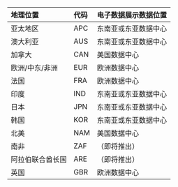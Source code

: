 
|**地理位置**             |**代码**|**电子数据展示数据位置**      |
|:----------------------------|:-------|:---------------------------------|
|亚太地区                 |APC     |东南亚或东亚数据中心|
|澳大利亚                    |AUS     |东南亚或东亚数据中心|
|加拿大                       |CAN     |美国数据中心                    |
|欧洲/中东/非洲|EUR     |欧洲数据中心                |
|法国                       |FRA     |欧洲数据中心                |
|印度                        |IND     |东南亚或东亚数据中心|
|日本                        |JPN     |东南亚或东亚数据中心|
|韩国                        |KOR     |东南亚或东亚数据中心|
|北美                |NAM     |美国数据中心                    |
|南非                 |ZAF     |（即将推出）                     |
|阿拉伯联合酋长国         |ARE     |（即将推出）                     |
|英国               |GBR     |欧洲数据中心                |
